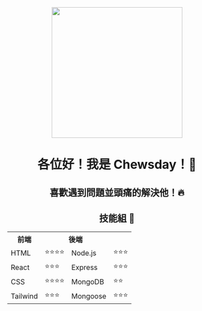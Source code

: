 <div align="center">
  <img src="https://media1.giphy.com/media/v1.Y2lkPTc5MGI3NjExY2psNmExdWN3YXB4ZXNtNW1uZjZmOGhqZDhtcGd1YXhieGpvYnc3MyZlcD12MV9pbnRlcm5hbF9naWZfYnlfaWQmY3Q9Zw/JIX9t2j0ZTN9S/giphy.gif" width="300px">  
</div>


<h1 align="center">
  各位好！我是 Chewsday！🐳
</h1>


<h2 align="center">
  喜歡遇到問題並頭痛的解決他！🔥
</h2>

<h2 align="center">
  技能組 📜
</h2>


<table align="center">
  <tr>
    <th >前端</th>
    <th colspan="2">後端</th>
  </tr>
  
  <tr>
    <td>HTML</td>
    <td>⭐⭐⭐⭐</td>
    <td>Node.js</td>
    <td>⭐⭐⭐</td>
  </tr>
  <tr>
    <td>React</td>
    <td>⭐⭐⭐</td>
    <td>Express</td>
    <td>⭐⭐⭐</td>
  </tr>
  <tr>
    <td>CSS</td>
    <td>⭐⭐⭐⭐</td>
    <td>MongoDB</td>
    <td>⭐⭐</td>
  </tr>
  <tr>
    <td>Tailwind</td>
    <td>⭐⭐⭐</td>
    <td>Mongoose</td>
    <td>⭐⭐⭐</td>
  </tr>
</table>


